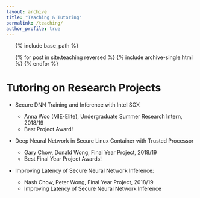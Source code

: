 ```yaml
---
layout: archive
title: "Teaching & Tutoring"
permalink: /teaching/
author_profile: true
---
```


<ul>
{% include base_path %}

{% for post in site.teaching reversed %}
  {% include archive-single.html %}
{% endfor %}
</ul>

Tutoring on Research Projects
======
  * Secure DNN Training and Inference with Intel SGX 
    * Anna Woo (MIE-Elite), Undergraduate Summer Research Intern, 2018/19
    * Best Project Award!

  * Deep Neural Network in Secure Linux Container with Trusted Processor
    * Gary Chow, Donald Wong, Final Year Project, 2018/19
    * Best Final Year Project Awards!

  * Improving Latency of Secure Neural Network Inference: 
    * Nash Chow, Peter Wong, Final Year Project, 2018/19
    * Improving Latency of Secure Neural Network Inference


